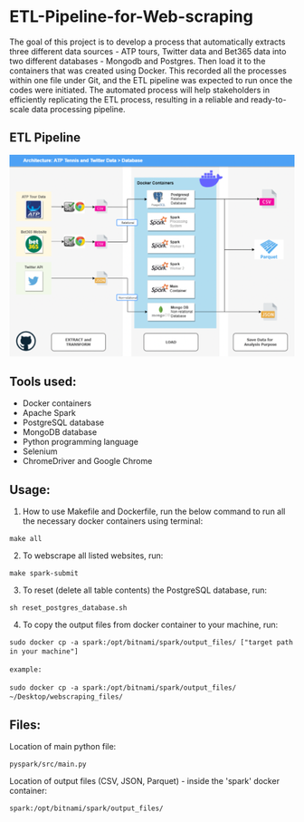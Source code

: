 # ETL-Pipeline-for-Web-scraping

The goal of this project is to develop a process that automatically extracts three different data sources - ATP tours, Twitter data and Bet365 data into two different databases - Mongodb and Postgres. Then load it to the containers that was created using Docker. This recorded all the processes within one file under Git, and the ETL pipeline was expected to run once the codes were initiated. The automated process will help stakeholders in efficiently replicating the ETL process, resulting in a reliable and ready-to-scale data processing pipeline.

## ETL Pipeline
![alt text](https://github.com/JolieFang/ETL-Pipeline-for-Web-scraping/blob/d10645d0c485c9b17fe57d4260087a88242e854e/ETL%20Pipeline.png)


## Tools used:
- Docker containers
- Apache Spark
- PostgreSQL database
- MongoDB database
- Python programming language
- Selenium
- ChromeDriver and Google Chrome

## Usage:

1. How to use Makefile and Dockerfile, run the below command to run all the necessary docker containers using terminal:
```
make all
```

2. To webscrape all listed websites, run:
```
make spark-submit
```
3. To reset (delete all table contents) the PostgreSQL database, run:
```
sh reset_postgres_database.sh
```
4. To copy the output files from docker container to your machine, run:
```
sudo docker cp -a spark:/opt/bitnami/spark/output_files/ ["target path in your machine"]

example:

sudo docker cp -a spark:/opt/bitnami/spark/output_files/ ~/Desktop/webscraping_files/
```
## Files:
Location of main python file:
```
pyspark/src/main.py
```
Location of output files (CSV, JSON, Parquet) - inside the 'spark' docker container:
```
spark:/opt/bitnami/spark/output_files/
```
